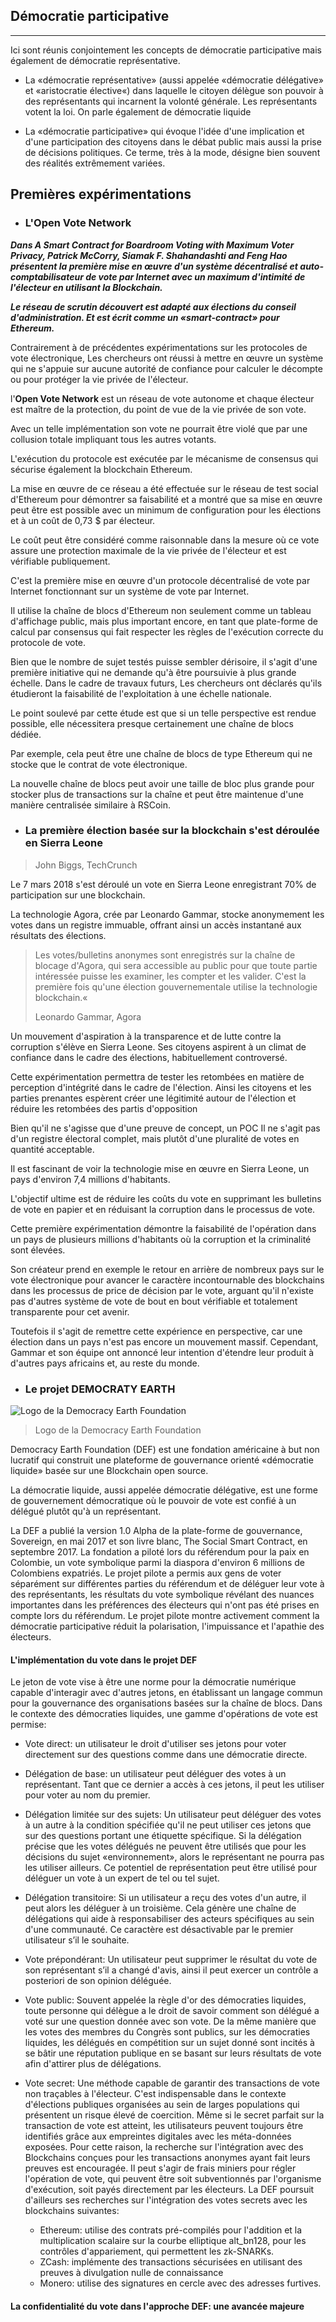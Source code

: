 ## Démocratie participative
---

Ici sont réunis conjointement les concepts de démocratie participative mais également de démocratie représentative.

* La «démocratie représentative» (aussi appelée «démocratie délégative» et  «aristocratie élective«) dans laquelle le citoyen délègue son pouvoir à des  représentants qui incarnent la volonté générale. Les représentants votent la loi. On parle également de démocratie liquide

* La «démocratie participative» qui évoque l'idée d'une implication et d'une participation des citoyens dans le débat public mais aussi la prise de décisions politiques. Ce terme, très à la mode, désigne bien souvent des réalités extrêmement variées.

## Premières expérimentations

* ### L'Open Vote Network

**_Dans A Smart Contract for Boardroom Voting with Maximum Voter Privacy, Patrick McCorry, Siamak F. Shahandashti and Feng Hao présentent la première mise en œuvre d'un système décentralisé et auto-comptabilisateur de  vote par Internet avec un maximum d'intimité de l'électeur en utilisant la Blockchain._** 

**_Le réseau de scrutin découvert est adapté aux élections du conseil d'administration. Et est écrit comme un «smart-contract» pour Ethereum._** 

Contrairement à de précédentes expérimentations sur les protocoles de vote électronique, Les chercheurs ont réussi à mettre en œuvre un système qui ne s'appuie sur aucune autorité de confiance pour calculer le décompte ou pour protéger la vie privée de l'électeur. 

l'**Open Vote Network** est un réseau de vote autonome et chaque électeur est maître de la protection, du point de vue de la vie privée de son vote.
 
Avec un telle implémentation son vote ne pourrait être violé que par une collusion totale impliquant tous les autres votants.

L'exécution du protocole est exécutée par le mécanisme de consensus qui sécurise également la blockchain Ethereum. 

La mise en œuvre de ce réseau a été effectuée sur le réseau de test social d'Ethereum pour 
démontrer sa faisabilité et a montré que sa mise en œuvre peut être est possible avec un minimum de configuration pour les élections et à un coût de 0,73 $ par électeur. 

Le coût peut être considéré comme raisonnable dans la mesure  où ce vote assure une protection maximale de la vie privée de l'électeur et est vérifiable publiquement. 

C'est la première mise en œuvre d'un protocole décentralisé de vote par Internet fonctionnant sur un système de vote par Internet.

Il utilise la chaîne de blocs d'Ethereum non seulement comme un tableau d'affichage public, mais plus important encore, en tant que plate-forme de calcul par consensus qui fait respecter les règles de l'exécution correcte du protocole de vote.

Bien que le nombre de sujet testés puisse sembler dérisoire, il s'agit d'une première initiative qui ne demande qu'à être poursuivie à plus grande échelle. Dans le cadre de travaux futurs, Les chercheurs ont déclarés qu'ils étudieront la faisabilité de l'exploitation à une échelle nationale.

Le point soulevé par cette étude est que si un telle perspective est rendue possible, elle nécessitera presque certainement une chaîne de blocs dédiée. 

Par exemple, cela peut être une chaîne de blocs de type Ethereum qui ne stocke que le contrat de vote électronique. 

La nouvelle chaîne de blocs peut avoir une taille de bloc plus grande pour stocker plus de transactions sur la chaîne et peut être maintenue d'une manière centralisée similaire à RSCoin.

* ### La première élection basée sur la blockchain s'est déroulée en Sierra Leone

> John Biggs, TechCrunch

Le 7 mars 2018 s'est déroulé un vote en Sierra Leone enregistrant 70% de participation sur une blockchain.

La technologie Agora, crée par Leonardo Gammar, stocke anonymement les votes dans un registre immuable, offrant ainsi un accès instantané aux résultats des élections.

>Les votes/bulletins anonymes sont enregistrés sur la chaîne de blocage d'Agora, qui sera accessible au public pour que toute partie intéressée puisse les examiner, les compter et les valider. C'est la première fois qu'une élection gouvernementale utilise la technologie blockchain.«
>
> Leonardo Gammar, Agora

Un mouvement d'aspiration à la transparence et de lutte contre la corruption s'élève en Sierra Leone. Ses citoyens aspirent à un climat de confiance dans le cadre des élections, habituellement controversé. 

Cette expérimentation permettra de tester les retombées en matière de perception d'intégrité dans le cadre de l'élection. Ainsi les citoyens et les parties prenantes espèrent créer une légitimité autour de l'élection et réduire les retombées des partis d'opposition 

Bien qu'il ne s'agisse que d'une preuve de concept, un POC
Il ne s'agit pas d'un registre électoral complet, mais plutôt d'une pluralité de votes en quantité acceptable. 

Il est fascinant de voir la technologie mise en œuvre en Sierra Leone, un pays d'environ 7,4 millions d'habitants. 

L'objectif ultime est de réduire les coûts du vote en supprimant les bulletins de vote en papier et en réduisant la corruption dans le processus de vote.

Cette première expérimentation démontre la faisabilité de l'opération dans un pays de plusieurs millions d'habitants où la corruption et la criminalité sont élevées.
 
 Son créateur prend en exemple le retour en arrière de nombreux pays sur le vote électronique pour avancer le caractère incontournable des blockchains dans les processus de price de décision par le vote, arguant qu'il n'existe pas d'autres système de vote de bout en bout vérifiable et totalement transparente pour cet avenir.

Toutefois il s'agit de remettre cette expérience en perspective, car une élection dans un pays n'est pas encore un mouvement massif. Cependant, Gammar et son équipe ont annoncé leur intention d'étendre leur produit à d'autres pays africains et, au reste du monde.


* ### Le projet DEMOCRATY EARTH

![Logo de la Democracy Earth Foundation](../../images/democracy-earth.png)
> Logo de la Democracy Earth Foundation

Democracy Earth Foundation (DEF) est une fondation américaine à but non lucratif qui construit une plateforme de gouvernance orienté «démocratie liquide» basée sur une Blockchain open source. 

La démocratie liquide, aussi appelée démocratie délégative, est une forme de gouvernement démocratique où le pouvoir de vote est confié à un délégué plutôt qu'à un représentant.

La DEF a publié la version 1.0 Alpha de la plate-forme de gouvernance, Sovereign, en mai 2017 et son livre blanc, The Social Smart Contract, en septembre 2017. La fondation a piloté lors du référendum pour la paix en Colombie, un vote symbolique parmi la diaspora d'environ 6 millions de Colombiens expatriés. Le projet pilote a permis aux gens de voter séparément sur différentes parties du référendum et de déléguer leur vote à des représentants, les résultats du vote symbolique révélant des nuances importantes dans les préférences des électeurs qui n'ont pas été prises en compte lors du référendum. Le projet pilote montre activement comment la démocratie participative réduit la polarisation, l'impuissance et l'apathie des électeurs.

#### L'implémentation du vote dans le projet DEF
Le jeton de vote vise à être une norme pour la démocratie numérique capable d'interagir avec d'autres jetons, en établissant un langage commun pour la gouvernance des organisations basées sur la chaîne de blocs. Dans le contexte des démocraties liquides, une gamme d'opérations de vote est permise:

* Vote direct: un utilisateur le droit d'utiliser ses jetons pour voter directement sur des questions comme dans une démocratie directe.

* Délégation de base: un utilisateur peut déléguer des votes à un représentant. Tant que ce dernier a accès à ces jetons, il peut les utiliser pour voter au nom du premier.

* Délégation limitée sur des sujets: Un utilisateur peut déléguer des votes à un autre à la condition spécifiée qu'il ne peut utiliser ces jetons que sur des questions portant une étiquette spécifique. Si la délégation précise que les votes délégués ne peuvent être utilisés que pour les décisions du sujet «environnement», alors le représentant ne pourra pas les utiliser ailleurs. Ce potentiel de représentation peut être utilisé pour déléguer un vote à un expert de tel ou tel sujet.

* Délégation transitoire: Si un utilisateur a reçu des votes d'un autre, il peut alors les déléguer à un troisième. Cela génère une chaîne de délégations qui aide à responsabiliser des acteurs spécifiques au sein d'une communauté. Ce caractère est désactivable par le premier utilisateur s’il le souhaite.

* Vote prépondérant: Un utilisateur peut supprimer le résultat du vote de son représentant s’il a changé d'avis, ainsi il peut exercer un contrôle a posteriori de son opinion déléguée.

* Vote public: Souvent appelée la règle d'or des démocraties liquides, toute personne qui délègue a le droit de savoir comment son délégué a voté sur une question donnée avec son vote. De la même manière que les votes des membres du Congrès sont publics, sur les démocraties liquides, les délégués en compétition sur un sujet donné sont incités à se bâtir une réputation publique en se basant sur leurs résultats de vote afin d'attirer plus de délégations.

* Vote secret: Une méthode capable de garantir des transactions de vote non traçables à l'électeur. C'est indispensable dans le contexte d'élections publiques organisées au sein de larges populations qui présentent un risque élevé de coercition. Même si le secret parfait sur la transaction de vote est atteint, les utilisateurs peuvent toujours être identifiés grâce aux empreintes digitales avec les méta-données exposées. Pour cette raison, la recherche sur l'intégration avec des Blockchains conçues pour les transactions anonymes ayant fait leurs preuves est encouragée. Il peut s'agir de frais miniers pour régler l'opération de vote, qui peuvent être soit subventionnés par l'organisme d'exécution, soit payés directement par les électeurs. La DEF poursuit d'ailleurs ses recherches sur l'intégration des votes secrets avec les blockchains suivantes:
    * Ethereum: utilise des contrats pré-compilés pour l'addition et la multiplication scalaire sur la courbe elliptique alt_bn128, pour les contrôles d'appariement, qui permettent les zk-SNARKs.
    * ZCash: implémente des transactions sécurisées en utilisant des preuves à divulgation nulle de connaissance
    * Monero: utilise des signatures en cercle avec des adresses furtives.
    
#### La confidentialité du vote dans l'approche DEF: une avancée majeure
[//]: # (TODO: Add part on ZKP)

